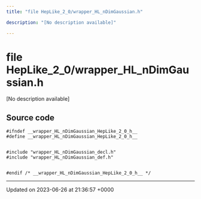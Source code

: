 ```yaml
---
title: "file HepLike_2_0/wrapper_HL_nDimGaussian.h"

description: "[No description available]"

---
```


# file HepLike_2_0/wrapper_HL_nDimGaussian.h

[No description available]




## Source code

```
#ifndef __wrapper_HL_nDimGaussian_HepLike_2_0_h__
#define __wrapper_HL_nDimGaussian_HepLike_2_0_h__


#include "wrapper_HL_nDimGaussian_decl.h"
#include "wrapper_HL_nDimGaussian_def.h"


#endif /* __wrapper_HL_nDimGaussian_HepLike_2_0_h__ */
```


-------------------------------

Updated on 2023-06-26 at 21:36:57 +0000
